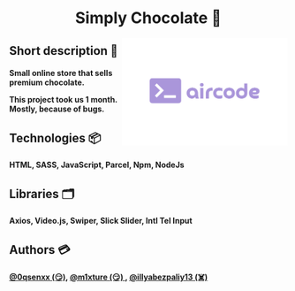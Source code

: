 
<div>

<h1 align="center">Simply Chocolate 🍫</h1>

</div>
<div><img align="right" width="300" src="./src/imgs/airproj.png" alt="Our logotype"></div>
<div>
<h2>Short description 🍁</h2>
<h4>Small online store that sells premium chocolate.

This project took us 1 month. Mostly, because of bugs.

</h4>
</div>
<div>
<h2>Technologies 📦 </h2>
<div><h4>HTML, SASS, JavaScript, Parcel, Npm, NodeJs</h4>
<h2>Libraries 🗂️</h2>
<h4>Axios, Video.js, Swiper, Slick Slider, Intl Tel Input</h4>
</div>
</div>
<div>
<h2>Authors 💳</h2>
<h4> <a href="https://github.com/0qsenxx">@0qsenxx (😏)</a>, <a href="https://github.com/m1xture"> @m1xture (😏) </a>, <a href="https://github.com/illyabezpaliy14"> @illyabezpaliy13 (☠️) </a>
</h4>
</div>
